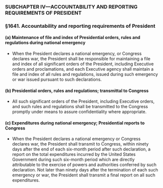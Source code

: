 ### SUBCHAPTER IV—ACCOUNTABILITY AND REPORTING REQUIREMENTS OF PRESIDENT

### §1641. Accountability and reporting requirements of President
#### (a) Maintenance of file and index of Presidential orders, rules and regulations during national emergency
* When the President declares a national emergency, or Congress declares war, the President shall be responsible for maintaining a file and index of all significant orders of the President, including Executive orders and proclamations, and each Executive agency shall maintain a file and index of all rules and regulations, issued during such emergency or war issued pursuant to such declarations.

#### (b) Presidential orders, rules and regulations; transmittal to Congress
* All such significant orders of the President, including Executive orders, and such rules and regulations shall be transmitted to the Congress promptly under means to assure confidentiality where appropriate.

#### (c) Expenditures during national emergency; Presidential reports to Congress
* When the President declares a national emergency or Congress declares war, the President shall transmit to Congress, within ninety days after the end of each six-month period after such declaration, a report on the total expenditures incurred by the United States Government during such six-month period which are directly attributable to the exercise of powers and authorities conferred by such declaration. Not later than ninety days after the termination of each such emergency or war, the President shall transmit a final report on all such expenditures.